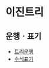 # 이진트리
## 운행ㆍ표기 
- [트리운행](../../../01필기/01내용/02소프트웨어개발/02소프트웨어개발_02내용.md#트리운행)
- [수식표기](../../../01필기/01내용/02소프트웨어개발/02소프트웨어개발_02내용.md#수식표기)